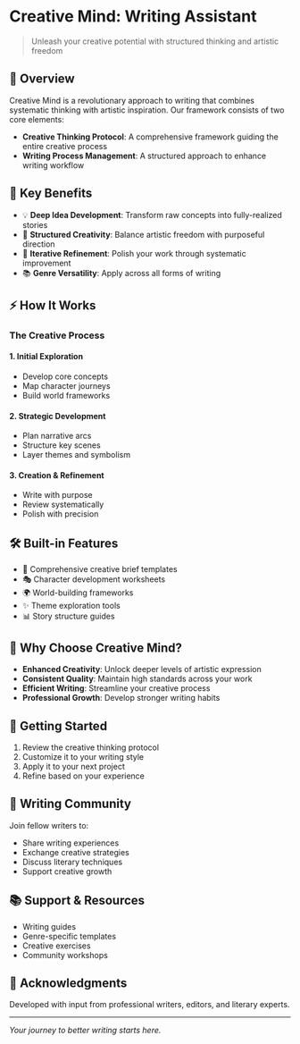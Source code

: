# Creative Mind: Writing Assistant

> Unleash your creative potential with structured thinking and artistic freedom

## 🌟 Overview
Creative Mind is a revolutionary approach to writing that combines systematic thinking with artistic inspiration. Our framework consists of two core elements:
- **Creative Thinking Protocol**: A comprehensive framework guiding the entire creative process
- **Writing Process Management**: A structured approach to enhance writing workflow

## 🎯 Key Benefits
- 💡 **Deep Idea Development**: Transform raw concepts into fully-realized stories
- 🎨 **Structured Creativity**: Balance artistic freedom with purposeful direction
- 🔄 **Iterative Refinement**: Polish your work through systematic improvement
- 📚 **Genre Versatility**: Apply across all forms of writing

## ⚡ How It Works

### The Creative Process

#### 1. Initial Exploration
- Develop core concepts
- Map character journeys
- Build world frameworks

#### 2. Strategic Development
- Plan narrative arcs
- Structure key scenes
- Layer themes and symbolism

#### 3. Creation & Refinement
- Write with purpose
- Review systematically
- Polish with precision

## 🛠 Built-in Features
- 📝 Comprehensive creative brief templates
- 🎭 Character development worksheets
- 🌍 World-building frameworks
- ✨ Theme exploration tools
- 📊 Story structure guides

## 💪 Why Choose Creative Mind?
- **Enhanced Creativity**: Unlock deeper levels of artistic expression
- **Consistent Quality**: Maintain high standards across your work
- **Efficient Writing**: Streamline your creative process
- **Professional Growth**: Develop stronger writing habits

## 🚀 Getting Started
1. Review the creative thinking protocol
2. Customize it to your writing style
3. Apply it to your next project
4. Refine based on your experience

## 👥 Writing Community
Join fellow writers to:
- Share writing experiences
- Exchange creative strategies
- Discuss literary techniques
- Support creative growth

## 📚 Support & Resources
- Writing guides
- Genre-specific templates
- Creative exercises
- Community workshops

## 🙏 Acknowledgments
Developed with input from professional writers, editors, and literary experts.

---

*Your journey to better writing starts here.*
